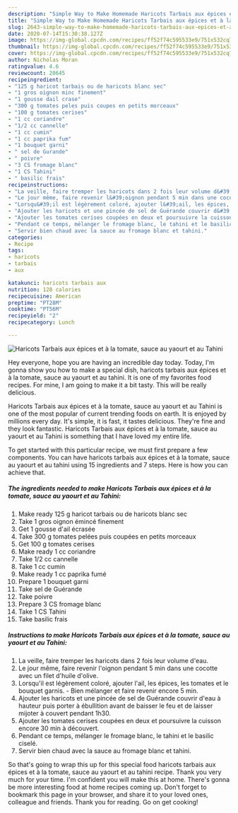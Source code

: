 ```yaml
---
description: "Simple Way to Make Homemade Haricots Tarbais aux épices et à la tomate, sauce au yaourt et au Tahini"
title: "Simple Way to Make Homemade Haricots Tarbais aux épices et à la tomate, sauce au yaourt et au Tahini"
slug: 2643-simple-way-to-make-homemade-haricots-tarbais-aux-epices-et-a-la-tomate-sauce-au-yaourt-et-au-tahini
date: 2020-07-14T15:30:38.127Z
image: https://img-global.cpcdn.com/recipes/ff52f74c595533e9/751x532cq70/haricots-tarbais-aux-epices-et-a-la-tomate-sauce-au-yaourt-et-au-tahini-photo-principale-de-la-recette.jpg
thumbnail: https://img-global.cpcdn.com/recipes/ff52f74c595533e9/751x532cq70/haricots-tarbais-aux-epices-et-a-la-tomate-sauce-au-yaourt-et-au-tahini-photo-principale-de-la-recette.jpg
cover: https://img-global.cpcdn.com/recipes/ff52f74c595533e9/751x532cq70/haricots-tarbais-aux-epices-et-a-la-tomate-sauce-au-yaourt-et-au-tahini-photo-principale-de-la-recette.jpg
author: Nicholas Moran
ratingvalue: 4.6
reviewcount: 20645
recipeingredient:
- "125 g haricot tarbais ou de haricots blanc sec"
- "1 gros oignon minc finement"
- "1 gousse dail crase"
- "300 g tomates peles puis coupes en petits morceaux"
- "100 g tomates cerises"
- "1 cc coriandre"
- "1/2 cc cannelle"
- "1 cc cumin"
- "1 cc paprika fum"
- "1 bouquet garni"
- " sel de Gurande"
- " poivre"
- "3 CS fromage blanc"
- "1 CS Tahini"
- " basilic frais"
recipeinstructions:
- "La veille, faire tremper les haricots dans 2 fois leur volume d&#39;eau."
- "Le jour même, faire revenir l&#39;oignon pendant 5 min dans une cocotte avec un filet d&#39;huile d&#39;olive."
- "Lorsqu&#39;il est légèrement coloré, ajouter l&#39;ail, les épices, les tomates et le bouquet garnis. Bien mélanger et faire revenir encore 5 min."
- "Ajouter les haricots et une pincée de sel de Guérande couvrir d&#39;eau à hauteur puis porter à ébullition avant de baisser le feu et de laisser mijoter à couvert pendant 1h30."
- "Ajouter les tomates cerises coupées en deux et poursuivre la cuisson encore 30 min à découvert."
- "Pendant ce temps, mélanger le fromage blanc, le tahini et le basilic ciselé."
- "Servir bien chaud avec la sauce au fromage blanc et tahini."
categories:
- Recipe
tags:
- haricots
- tarbais
- aux

katakunci: haricots tarbais aux 
nutrition: 128 calories
recipecuisine: American
preptime: "PT28M"
cooktime: "PT56M"
recipeyield: "2"
recipecategory: Lunch

---
```



![Haricots Tarbais aux épices et à la tomate, sauce au yaourt et au Tahini](https://img-global.cpcdn.com/recipes/ff52f74c595533e9/751x532cq70/haricots-tarbais-aux-epices-et-a-la-tomate-sauce-au-yaourt-et-au-tahini-photo-principale-de-la-recette.jpg)

Hey everyone, hope you are having an incredible day today. Today, I'm gonna show you how to make a special dish, haricots tarbais aux épices et à la tomate, sauce au yaourt et au tahini. It is one of my favorites food recipes. For mine, I am going to make it a bit tasty. This will be really delicious.

Haricots Tarbais aux épices et à la tomate, sauce au yaourt et au Tahini is one of the most popular of current trending foods on earth. It is enjoyed by millions every day. It's simple, it is fast, it tastes delicious. They're fine and they look fantastic. Haricots Tarbais aux épices et à la tomate, sauce au yaourt et au Tahini is something that I have loved my entire life.




To get started with this particular recipe, we must first prepare a few components. You can have haricots tarbais aux épices et à la tomate, sauce au yaourt et au tahini using 15 ingredients and 7 steps. Here is how you can achieve that.

<!--inarticleads1-->

##### The ingredients needed to make Haricots Tarbais aux épices et à la tomate, sauce au yaourt et au Tahini:

1. Make ready 125 g haricot tarbais ou de haricots blanc sec
1. Take 1 gros oignon émincé finement
1. Get 1 gousse d&#39;ail écrasée
1. Take 300 g tomates pelées puis coupées en petits morceaux
1. Get 100 g tomates cerises
1. Make ready 1 cc coriandre
1. Take 1/2 cc cannelle
1. Take 1 cc cumin
1. Make ready 1 cc paprika fumé
1. Prepare 1 bouquet garni
1. Take  sel de Guérande
1. Take  poivre
1. Prepare 3 CS fromage blanc
1. Take 1 CS Tahini
1. Take  basilic frais




<!--inarticleads2-->

##### Instructions to make Haricots Tarbais aux épices et à la tomate, sauce au yaourt et au Tahini:

1. La veille, faire tremper les haricots dans 2 fois leur volume d&#39;eau.
1. Le jour même, faire revenir l&#39;oignon pendant 5 min dans une cocotte avec un filet d&#39;huile d&#39;olive.
1. Lorsqu&#39;il est légèrement coloré, ajouter l&#39;ail, les épices, les tomates et le bouquet garnis. - Bien mélanger et faire revenir encore 5 min.
1. Ajouter les haricots et une pincée de sel de Guérande couvrir d&#39;eau à hauteur puis porter à ébullition avant de baisser le feu et de laisser mijoter à couvert pendant 1h30.
1. Ajouter les tomates cerises coupées en deux et poursuivre la cuisson encore 30 min à découvert.
1. Pendant ce temps, mélanger le fromage blanc, le tahini et le basilic ciselé.
1. Servir bien chaud avec la sauce au fromage blanc et tahini.




So that's going to wrap this up for this special food haricots tarbais aux épices et à la tomate, sauce au yaourt et au tahini recipe. Thank you very much for your time. I'm confident you will make this at home. There's gonna be more interesting food at home recipes coming up. Don't forget to bookmark this page in your browser, and share it to your loved ones, colleague and friends. Thank you for reading. Go on get cooking!
